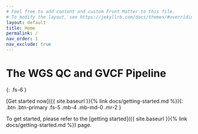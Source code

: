 ```yaml
---
# Feel free to add content and custom Front Matter to this file.
# To modify the layout, see https://jekyllrb.com/docs/themes/#overriding-theme-defaults
layout: default
title: Home
permalink: /
nav_order: 1
nav_exclude: true
---
```


# The WGS QC and GVCF Pipeline
{: .fs-6 }

[Get started now]({{ site.baseurl }}{% link docs/getting-started.md %}){: .btn .btn-primary .fs-5 .mb-4 .mb-md-0 .mr-2 }

To get started, please refer to the [getting started]({{ site.baseurl }}{% link docs/getting-started.md %}) page.
